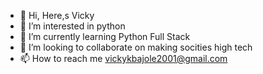 - 👋 Hi, Here,s Vicky 
- 👀 I’m interested in python
- 🌱 I’m currently learning Python Full Stack
- 💞️ I’m looking to collaborate on making socities high tech 
- 📫 How to reach me vickykbajole2001@gmail.com

<!---
VICKYBAJOLE66/VICKYBAJOLE66 is a ✨ special ✨ repository because its `README.md` (this file) appears on your GitHub profile.
You can click the Preview link to take a look at your changes.
--->

